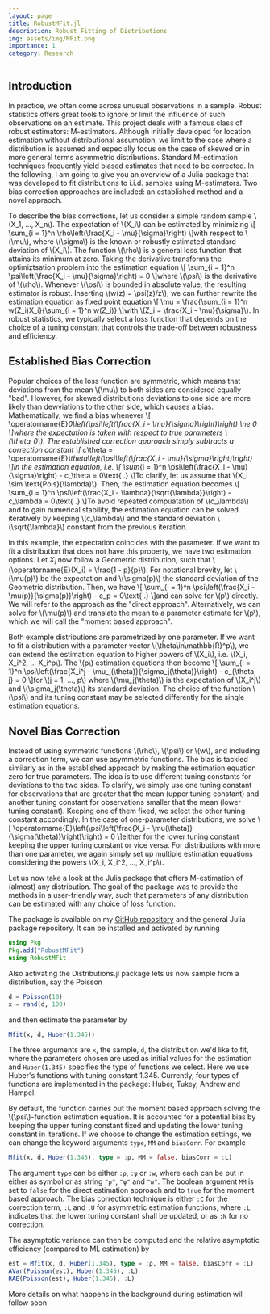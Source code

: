 ```yaml
---
layout: page
title: RobustMFit.jl
description: Robust Fitting of Distributions
img: assets/img/MFit.png
importance: 1
category: Research
---
```


<!-- 🚧 This page is under construction 🚧 -->

<!-- <p align = "center">
    <img src = "Plots/Project1/Plot1.svg" width="50%">
<\p> -->

## Introduction

In practice, we often come across unusual observations in a sample. Robust statistics offers great tools to ignore or limit the influence of such observations on an estimate. This project deals with a famous class of robust estimators: M-estimators. Although initially developed for location estimation without distributional assumption, we limit to the case where a distribution is assumed and especially focus on the case of skewed or in more general terms asymmetric distributions. Standard M-estimation techniques frequently yield biased estimates that need to be corrected. In the following, I am going to give you an overview of a Julia package that was developed to fit distributions to i.i.d. samples using M-estimators. Two bias correction approaches are included: an established method and a novel appraoch.

To describe the bias corrections, let us consider a simple random sample \\(X_1, ..., X_n\\). The expectation of \\(X_i\\) can be estimated by minimizing
\\[
    \sum_{i = 1}^n \rho\left(\frac{X_i - \mu}{\sigma}\right)
\\]with respect to \\(\mu\\), where \\(\sigma\\) is the known or robustly estimated standard deviation of \\(X_i\\). The function \\(\rho\\) is a general loss function that attains its minimum at zero. Taking the derivative transforms the optimiztsation problem into the estimation equation
\\[
    \sum_{i = 1}^n \psi\left(\frac{X_i - \mu}{\sigma}\right) = 0
\\]where \\(\psi\\) is the derivative of \\(\rho\\). Whenever \\(\psi\\) is bounded in absolute value, the resulting estimator is robust. Inserting \\(w(z) = \psi(z)/z\\), we can further rewrite the estimation equation as fixed point equation
\\[
    \mu = \frac{\sum_{i = 1}^n w(Z_i)X_i}{\sum_{i = 1}^n w(Z_i)}
\\]with \\(Z_i = \frac{X_i - \mu}{\sigma}\\). In robust statistics, we typically select a loss function that depends on the choice of a tuning constant that controls the trade-off between robustness and efficiency.

## Established Bias Correction

Popular choices of the loss function are symmetric, which means that deviations from the mean \\(\mu\\) to both sides are considered equally "bad". However, for skewed distributions deviations to one side are more likely than dewviations to the other side, which causes a bias. Mathematically, we find a bias whenever
\\[
    \operatorname{E}_0\left(\psi\left(\frac{X_i - \mu}{\sigma}\right)\right) \ne 0
\\]where the expectation is taken with respect to true parameters \\(\theta_0\\). The established correction approach simply subtracts a correction constant
\\[
    c_\theta = \operatorname{E}_\theta\left(\psi\left(\frac{X_i - \mu}{\sigma}\right)\right)
\\]in the estimation equation, i.e.
\\[
    \sum_{i = 1}^n \psi\left(\frac{X_i - \mu}{\sigma}\right) - c_\theta = 0\text{ .}
\\]To clarify, let us assume that \\(X_i \sim \text{Pois}(\lambda)\\). Then, the estimation equation becomes
\\[
    \sum_{i = 1}^n \psi\left(\frac{X_i - \lambda}{\sqrt{\lambda}}\right) - c_\lambda = 0\text{ .}
\\]To avoid repeated compuatation of \\(c_\lambda\\) and to gain numerical stability, the estimation equation can be solved iteratively by keeping \\(c_\lambda\\) and the standard deviation \\(\sqrt{\lambda}\\) constant from the previous iteration.

In this example, the expectation coincides with the parameter. If we want to fit a distribution that does not have this property, we have two esitmation options. Let $X_i$ now follow a Geometric distribution, such that \\(\operatorname{E}(X_i) = \frac{1 - p}{p}\\). For notational brevity, let \\(\mu(p)\\) be the expectation and \\(\sigma(p)\\) the standard deviation of the Geometric distribution. Then, we have
\\[
    \sum_{i = 1}^n \psi\left(\frac{X_i - \mu(p)}{\sigma(p)}\right) - c_p = 0\text{ .}
\\]and can solve for \\(p\\) directly. We will refer to the approach as the "direct approach". Alternatively, we can solve for \\(\mu(p)\\) and translate the mean to a parameter estimate for \\(p\\), which we will call the "moment based approach".

Both example distributions are parametrized by one parameter. If we want to fit a distribution with a parameter vector \\(\theta\in\mathbb{R}^p\\), we can extend the estimation equation to higher powers of \\(X_i\\), i.e. \\(X_i, X_i^2, ... X_i^p\\). The \\(p\\) estimation equations then become
\\[
    \sum_{i = 1}^n \psi\left(\frac{X_i^j - \mu_j(\theta)}{\sigma_j(\theta)}\right) - c_{\theta, j} = 0
\\]for \\(j = 1, ..., p\\) where \\(\mu_j(\theta)\\) is the expectation of \\(X_i^j\\) and \\(\sigma_j(\theta)\\) its standard deviation. The choice of the function \\(\psi\\) and its tuning constant may be selected differently for the single estimation equations.

## Novel Bias Correction

Instead of using symmetric functions \\(\rho\\), \\(\psi\\) or \\(w\\), and including a correction term, we can use asymmetric functions. The bias is tackled similarly as in the established approach by making the estimation equation zero for true parameters. The idea is to use different tuning constants for deviations to the two sides. To clarify, we simply use one tuning constant for observations that are greater that the mean (upper tuning constant) and another tuning constant for observations smaller that the mean (lower tuning constant). Keeping one of them fixed, we select the other tuning constant accordingly. In the case of one-parameter distributions, we solve
\\[
    \operatorname{E}\left(\psi\left(\frac{X_i - \mu(\theta)}{\sigma(\theta)}\right)\right) = 0
\\]either for the lower tuning constant keeping the upper tuning constant or vice versa. For distributions with more than one parameter, we again simply set up multiple estimation equations considering the powers \\(X_i, X_i^2, ..., X_i^p\\).

Let us now take a look at the Julia package that offers M-estimation of (almost) any distribution. The goal of the package was to provide the methods in a user-friendly way, such that parameters of any distribution can be estimated with any choice of loss function.

The package is available on my [GitHub repository](https://github.com/ManuelStapper/RobustMFit.jl) and the general Julia package repository. It can be installed and activated by running

```julia
using Pkg
Pkg.add("RobustMFit")
using RobustMFit
```

Also activating the Distributions.jl package lets us now sample from a distribution, say the Poisson

```julia
d = Poisson(10)
x = rand(d, 100)
```

and then estimate the parameter by

```julia
Mfit(x, d, Huber(1.345))
```

The three arguments are `x`, the sample, `d`, the distribution we'd like to fit, where the parameters chosen are used as initial values for the estimation and `Huber(1.345)` specifies the type of functions we select. Here we use Huber's functions with tuning constant 1.345. 
Currently, four types of functions are implemented in the package: Huber, Tukey, Andrew and Hampel.

By default, the function carries out the moment based approach solving the \\(\psi\\)-function estimation equation. It is accounted for a potential bias by keeping the upper tuning constant fixed and updating the lower tuning constant in iterations. If we choose to change the estimation settings, we can change the keyword arguments `type`, `MM` and `biasCorr`. For example

```julia
Mfit(x, d, Huber(1.345), type = :ρ, MM = false, biasCorr = :L)
```

The argument `type` can be either `:ρ`, `:ψ` or `:w`, where each can be put in either as symbol or as string `"ρ"`, `"ψ"` and `"w"`. The boolean argument `MM` is set to `false` for the direct estimation approach and to `true` for the moment based approach. The bias correction technique is either `:C` for the correction term, `:L` and `:U` for asymmetric estimation functions, where `:L` indicates that the lower tuning constant shall be updated, or as `:N` for no correction.

The asymptotic variance can then be computed and the relative asymptotic efficiency (compared to ML estimation) by

```julia
est = Mfit(x, d, Huber(1.345), type = :ρ, MM = false, biasCorr = :L)
AVar(Poisson(est), Huber(1.345), :L)
RAE(Poisson(est), Huber(1.345), :L)
```

More details on what happens in the background during estimation will follow soon